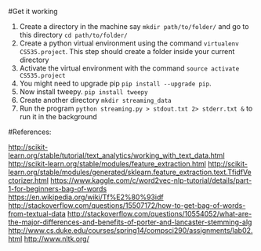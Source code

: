 
#Get it working

1. Create a directory in the machine say `mkdir path/to/folder/` and go to this directory `cd path/to/folder/`
2. Create a python virtual environment using the command `virtualenv CS535.project`. This step should create a folder inside your current directory
3. Activate the virtual environment with the command `source activate CS535.project`
4. You might need to upgrade pip `pip install --upgrade pip`.
5. Now install tweepy. `pip install tweepy`
6. Create another directory `mkdir streaming_data`
7. Run the program `python streaming.py > stdout.txt 2> stderr.txt &` to run it in the background

#References:

http://scikit-learn.org/stable/tutorial/text_analytics/working_with_text_data.html
http://scikit-learn.org/stable/modules/feature_extraction.html
http://scikit-learn.org/stable/modules/generated/sklearn.feature_extraction.text.TfidfVectorizer.html
https://www.kaggle.com/c/word2vec-nlp-tutorial/details/part-1-for-beginners-bag-of-words
https://en.wikipedia.org/wiki/Tf%E2%80%93idf
http://stackoverflow.com/questions/15507172/how-to-get-bag-of-words-from-textual-data
http://stackoverflow.com/questions/10554052/what-are-the-major-differences-and-benefits-of-porter-and-lancaster-stemming-alg
http://www.cs.duke.edu/courses/spring14/compsci290/assignments/lab02.html
http://www.nltk.org/

